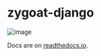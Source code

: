 # zygoat-django

![image](https://user-images.githubusercontent.com/5933912/96037195-5997ef00-0e1a-11eb-804b-dc351b42e4a7.png)

Docs are on [readthedocs.io](https://zygoat-django.readthedocs.io/en/latest/introduction.html).
